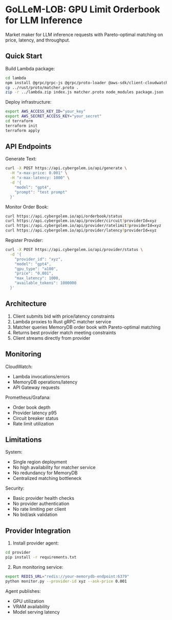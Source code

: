 # GoLLeM-LOB: GPU Limit Orderbook for LLM Inference

Market maker for LLM inference requests with Pareto-optimal matching on price, latency, and throughput.

## Quick Start

Build Lambda package:
```bash
cd lambda
npm install @grpc/grpc-js @grpc/proto-loader @aws-sdk/client-cloudwatch
cp ../rust/proto/matcher.proto .
zip -r ../lambda.zip index.js matcher.proto node_modules package.json
```

Deploy infrastructure:
```bash
export AWS_ACCESS_KEY_ID="your_key"
export AWS_SECRET_ACCESS_KEY="your_secret"
cd terraform
terraform init
terraform apply
```

## API Endpoints

Generate Text:
```bash
curl -X POST https://api.cybergolem.io/api/generate \
  -H "x-max-price: 0.001" \
  -H "x-max-latency: 1000" \
  -d '{
    "model": "gpt4",
    "prompt": "test prompt"
  }'
```

Monitor Order Book:
```bash
curl https://api.cybergolem.io/api/orderbook/status
curl https://api.cybergolem.io/api/provider/circuit?providerId=xyz
curl https://api.cybergolem.io/api/provider/ratelimit?providerId=xyz
curl https://api.cybergolem.io/api/provider/latency?providerId=xyz
```

Register Provider:
```bash
curl -X POST https://api.cybergolem.io/api/provider/status \
  -d '{
    "provider_id": "xyz",
    "model": "gpt4",
    "gpu_type": "a100",
    "price": "0.001",
    "max_latency": 1000,
    "available_tokens": 1000000
  }'
```

## Architecture

1. Client submits bid with price/latency constraints
2. Lambda proxies to Rust gRPC matcher service
3. Matcher queries MemoryDB order book with Pareto-optimal matching
4. Returns best provider match meeting constraints
5. Client streams directly from provider

## Monitoring 

CloudWatch:
- Lambda invocations/errors
- MemoryDB operations/latency
- API Gateway requests

Prometheus/Grafana:
- Order book depth
- Provider latency p95
- Circuit breaker status
- Rate limit utilization 

## Limitations

System:
- Single region deployment
- No high availability for matcher service
- No redundancy for MemoryDB
- Centralized matching bottleneck

Security:
- Basic provider health checks
- No provider authentication
- No rate limiting per client
- No bid/ask validation

## Provider Integration

1. Install provider agent:
```bash
cd provider
pip install -r requirements.txt
```

2. Run monitoring service:
```bash
export REDIS_URL="redis://your-memorydb-endpoint:6379"
python monitor.py --provider-id xyz --ask-price 0.001
```

Agent publishes:
- GPU utilization
- VRAM availability
- Model serving latency